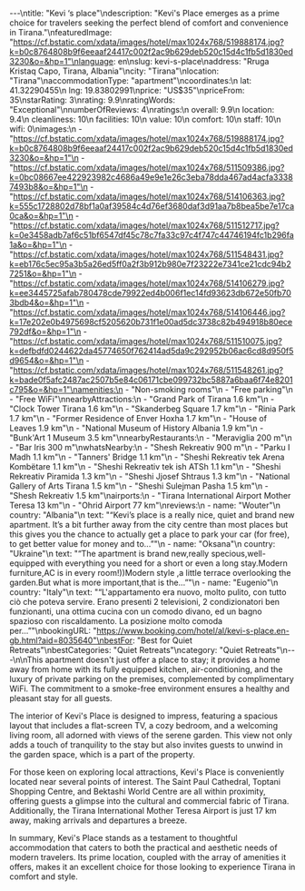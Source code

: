 ---\ntitle: "Kevi ‘s place"\ndescription: "Kevi's Place emerges as a prime choice for travelers seeking the perfect blend of comfort and convenience in Tirana."\nfeaturedImage: "https://cf.bstatic.com/xdata/images/hotel/max1024x768/519888174.jpg?k=b0c8764808b9f6eeaaf24417c002f2ac9b629deb520c15d4c1fb5d1830ed3230&o=&hp=1"\nlanguage: en\nslug: kevi-s-place\naddress: "Rruga Kristaq Capo, Tirana, Albania"\ncity: "Tirana"\nlocation: "Tirana"\naccommodationType: "apartment"\ncoordinates:\n  lat: 41.32290455\n  lng: 19.83802991\nprice: "US$35"\npriceFrom: 35\nstarRating: 3\nrating: 9.9\nratingWords: "Exceptional"\nnumberOfReviews: 4\nratings:\n  overall: 9.9\n  location: 9.4\n  cleanliness: 10\n  facilities: 10\n  value: 10\n  comfort: 10\n  staff: 10\n  wifi: 0\nimages:\n  - "https://cf.bstatic.com/xdata/images/hotel/max1024x768/519888174.jpg?k=b0c8764808b9f6eeaaf24417c002f2ac9b629deb520c15d4c1fb5d1830ed3230&o=&hp=1"\n  - "https://cf.bstatic.com/xdata/images/hotel/max1024x768/511509386.jpg?k=0bc08667ee422923982c4686a49e9e1e26c3eba78dda467ad4acfa33387493b8&o=&hp=1"\n  - "https://cf.bstatic.com/xdata/images/hotel/max1024x768/514106363.jpg?k=555c1728802d78bf1a0af39584c4d76ef3680daf3d91aa7b8bea5be7e17ca0ca&o=&hp=1"\n  - "https://cf.bstatic.com/xdata/images/hotel/max1024x768/511512717.jpg?k=0e3458adb7af6c51bf6547df45c78c7fa33c97c4f747c44746194fc1b296fa1a&o=&hp=1"\n  - "https://cf.bstatic.com/xdata/images/hotel/max1024x768/511548431.jpg?k=eb176c5ec95a3b5a26ed5ff0a2f3b912b980e7f23222e7341ce21cdc94b27251&o=&hp=1"\n  - "https://cf.bstatic.com/xdata/images/hotel/max1024x768/514106279.jpg?k=ee3445725afab780478cde79922ed4b006f1ec14fd93623db672e50fb703bdb4&o=&hp=1"\n  - "https://cf.bstatic.com/xdata/images/hotel/max1024x768/514106446.jpg?k=17e202e0b4975698cf5205620b731f1e00ad5dc3738c82b494918b80ece792df&o=&hp=1"\n  - "https://cf.bstatic.com/xdata/images/hotel/max1024x768/511510075.jpg?k=defbdfd0244622da45774650f762414ad5da9c292952b06ac6cd8d950f5d9654&o=&hp=1"\n  - "https://cf.bstatic.com/xdata/images/hotel/max1024x768/511548261.jpg?k=bade0f5afc2487ac2507b5e84c06171cbe099732bc5887a6baa6f74e8201c795&o=&hp=1"\namenities:\n  - "Non-smoking rooms"\n  - "Free parking"\n  - "Free WiFi"\nnearbyAttractions:\n  - "Grand Park of Tirana 1.6 km"\n  - "Clock Tower Tirana 1.6 km"\n  - "Skanderbeg Square 1.7 km"\n  - "Rinia Park 1.7 km"\n  - "Former Residence of Enver Hoxha 1.7 km"\n  - "House of Leaves 1.9 km"\n  - "National Museum of History Albania 1.9 km"\n  - "Bunk'Art 1 Museum 3.5 km"\nnearbyRestaurants:\n  - "Meraviglia 200 m"\n  - "Bar Iris 300 m"\nwhatsNearby:\n  - "Shesh Rekreativ 900 m"\n  - "Parku I Madh 1.1 km"\n  - "Tanners' Bridge 1.1 km"\n  - "Sheshi Rekreativ tek Arena Kombëtare 1.1 km"\n  - "Sheshi Rekreativ tek ish ATSh 1.1 km"\n  - "Sheshi Rekreativ Piramida 1.3 km"\n  - "Sheshi Jjosef Shtraus 1.3 km"\n  - "National Gallery of Arts Tirana 1.5 km"\n  - "Sheshi Sulejman Pasha 1.5 km"\n  - "Shesh Rekreativ 1.5 km"\nairports:\n  - "Tirana International Airport Mother Teresa 13 km"\n  - "Ohrid Airport 77 km"\nreviews:\n  - name: "Wouter"\n    country: "Albania"\n    text: "“Kevi’s place is a really nice, quiet and brand new apartment. It’s a bit further away from the city centre than most places but this gives you the chance to actually get a place to park your car (for free), to get better value for money and to...”"\n  - name: "Oksana"\n    country: "Ukraine"\n    text: "“The apartment is brand new,really specious,well-equipped with everything you need for a short or even a long stay.Modern furniture,AC is in every room!))Modern style ,a little terrace overlooking the garden.But what is more important,that is the...”"\n  - name: "Eugenio"\n    country: "Italy"\n    text: "“L'appartamento era nuovo, molto pulito, con tutto ciò che poteva servire. Erano presenti 2 televisioni, 2 condizionatori ben funzionanti, una ottima cucina con un comodo divano, ed un bagno spazioso con riscaldamento. La posizione molto comoda per...”"\nbookingURL: "https://www.booking.com/hotel/al/kevi-s-place.en-gb.html?aid=8035640"\nbestFor: "Best for Quiet Retreats"\nbestCategories: "Quiet Retreats"\ncategory: "Quiet Retreats"\n---\n\nThis apartment doesn't just offer a place to stay; it provides a home away from home with its fully equipped kitchen, air-conditioning, and the luxury of private parking on the premises, complemented by complimentary WiFi. The commitment to a smoke-free environment ensures a healthy and pleasant stay for all guests.

The interior of Kevi's Place is designed to impress, featuring a spacious layout that includes a flat-screen TV, a cozy bedroom, and a welcoming living room, all adorned with views of the serene garden. This view not only adds a touch of tranquility to the stay but also invites guests to unwind in the garden space, which is a part of the property.

For those keen on exploring local attractions, Kevi's Place is conveniently located near several points of interest. The Saint Paul Cathedral, Toptani Shopping Centre, and Bektashi World Centre are all within proximity, offering guests a glimpse into the cultural and commercial fabric of Tirana. Additionally, the Tirana International Mother Teresa Airport is just 17 km away, making arrivals and departures a breeze.

In summary, Kevi's Place stands as a testament to thoughtful accommodation that caters to both the practical and aesthetic needs of modern travelers. Its prime location, coupled with the array of amenities it offers, makes it an excellent choice for those looking to experience Tirana in comfort and style.